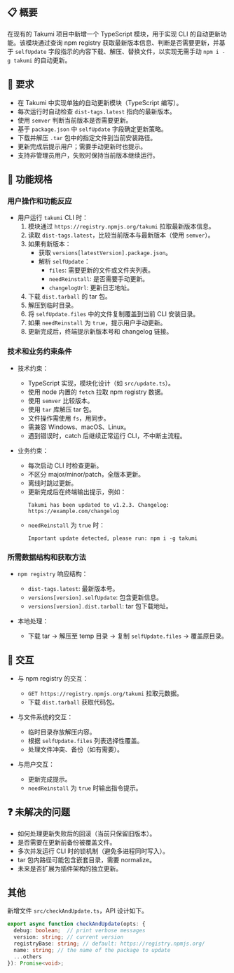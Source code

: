 ## 📋 概要

在现有的 Takumi 项目中新增一个 TypeScript 模块，用于实现 CLI 的自动更新功能。该模块通过查询 npm registry 获取最新版本信息、判断是否需要更新，并基于 `selfUpdate` 字段指示的内容下载、解压、替换文件，以实现无需手动 `npm i -g takumi` 的自动更新。

## 🎯 要求

- 在 Takumi 中实现单独的自动更新模块（TypeScript 编写）。
- 每次运行时自动检查 `dist-tags.latest` 指向的最新版本。
- 使用 `semver` 判断当前版本是否需要更新。
- 基于 `package.json` 中 `selfUpdate` 字段确定更新策略。
- 下载并解压 `.tar` 包中的指定文件到当前安装路径。
- 更新完成后提示用户；需要手动更新时也提示。
- 支持非管理员用户，失败时保持当前版本继续运行。

## 📝 功能规格

### 用户操作和功能反应

- 用户运行 `takumi` CLI 时：
  1. 模块通过 `https://registry.npmjs.org/takumi` 拉取最新版本信息。
  2. 读取 `dist-tags.latest`，比较当前版本与最新版本（使用 `semver`）。
  3. 如果有新版本：
     - 获取 `versions[latestVersion].package.json`。
     - 解析 `selfUpdate`：
       - `files`: 需要更新的文件或文件夹列表。
       - `needReinstall`: 是否需要手动更新。
       - `changelogUrl`: 更新日志地址。
  4. 下载 `dist.tarball` 的 tar 包。
  5. 解压到临时目录。
  6. 将 `selfUpdate.files` 中的文件复制覆盖到当前 CLI 安装目录。
  7. 如果 `needReinstall` 为 `true`，提示用户手动更新。
  8. 更新完成后，终端提示新版本号和 changelog 链接。

### 技术和业务约束条件

- 技术约束：
  - TypeScript 实现，模块化设计（如 `src/update.ts`）。
  - 使用 node 内置的 `fetch` 拉取 npm registry 数据。
  - 使用 `semver` 比较版本。
  - 使用 `tar` 库解压 tar 包。
  - 文件操作需使用 `fs`，用同步。
  - 需兼容 Windows、macOS、Linux。
  - 遇到错误时，catch 后继续正常运行 CLI，不中断主流程。

- 业务约束：
  - 每次启动 CLI 时检查更新。
  - 不区分 major/minor/patch，全版本更新。
  - 离线时跳过更新。
  - 更新完成后在终端输出提示，例如：
    ```
    Takumi has been updated to v1.2.3. Changelog: https://example.com/changelog
    ```
  - `needReinstall` 为 `true` 时：
    ```
    Important update detected, please run: npm i -g takumi
    ```

### 所需数据结构和获取方法

- `npm registry` 响应结构：
  - `dist-tags.latest`: 最新版本号。
  - `versions[version].selfUpdate`: 包含更新信息。
  - `versions[version].dist.tarball`: tar 包下载地址。

- 本地处理：
  - 下载 tar → 解压至 temp 目录 → 复制 `selfUpdate.files` → 覆盖原目录。

## 🔄 交互

- 与 npm registry 的交互：
  - `GET https://registry.npmjs.org/takumi` 拉取元数据。
  - 下载 `dist.tarball` 获取代码包。

- 与文件系统的交互：
  - 临时目录存放解压内容。
  - 根据 `selfUpdate.files` 列表选择性覆盖。
  - 处理文件冲突、备份（如有需要）。

- 与用户交互：
  - 更新完成提示。
  - `needReinstall` 为 `true` 时输出指令提示。

## ❓ 未解决的问题

- 如何处理更新失败后的回滚（当前只保留旧版本）。
- 是否需要在更新前备份被覆盖文件。
- 多次并发运行 CLI 时的锁机制（避免多进程同时写入）。
- tar 包内路径可能包含嵌套目录，需要 normalize。
- 未来是否扩展为插件架构的独立更新。

## 其他

新增文件 `src/checkAndUpdate.ts`，API 设计如下。

```ts
export async function checkAndUpdate(opts: {
  debug: boolean;  // print verbose messages
  version: string; // current version
  registryBase: string; // default: https://registry.npmjs.org/
  name: string; // the name of the package to update
  ...others
}): Promise<void>;
```
